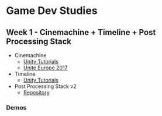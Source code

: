 # Game Dev Studies


## Week 1 - Cinemachine + Timeline + Post Processing Stack

- Cinemachine
    - [Unity Tutorials](https://unity3d.com/learn/tutorials/topics/animation/using-cinemachine-getting-started)
    - [Unite Europe 2017](https://www.youtube.com/watch?v=r1SkOoJJRAA)
- Timeline
    - [Unity Tutorials](https://unity3d.com/learn/tutorials/topics/animation/using-timeline-overview)
- Post Processing Stack v2
    - [Repository](https://github.com/Unity-Technologies/PostProcessing/tree/v2)

### Demos
